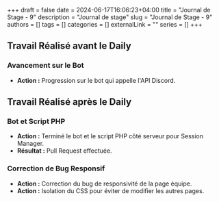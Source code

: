 +++ 
draft = false
date = 2024-06-17T16:06:23+04:00
title = "Journal de Stage - 9"
description = "Journal de stage"
slug = "Journal de Stage - 9"
authors = []
tags = []
categories = []
externalLink = ""
series = []
+++

## Travail Réalisé avant le Daily

### Avancement sur le Bot
- **Action :** Progression sur le bot qui appelle l'API Discord.

## Travail Réalisé après le Daily

### Bot et Script PHP
- **Action :** Terminé le bot et le script PHP côté serveur pour Session Manager.
- **Résultat :** Pull Request effectuée.

### Correction de Bug Responsif
- **Action :** Correction du bug de responsivité de la page équipe.
- **Action :** Isolation du CSS pour éviter de modifier les autres pages.